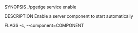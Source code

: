 
SYNOPSIS
    ./pgedge service enable <flags>

DESCRIPTION
    Enable a server component to start automatically

FLAGS
    -c, --component=COMPONENT
    
    
